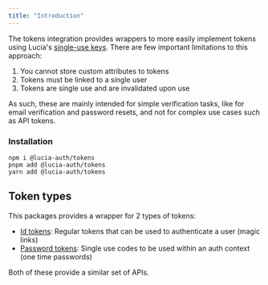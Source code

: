 ```yaml
---
title: "Introduction"
---
```


The tokens integration provides wrappers to more easily implement tokens using Lucia's [single-use keys](/learn/basics/keys#persistent-vs-single-use). There are few important limitations to this approach:

1. You cannot store custom attributes to tokens
2. Tokens must be linked to a single user
3. Tokens are single use and are invalidated upon use

As such, these are mainly intended for simple verification tasks, like for email verification and password resets, and not for complex use cases such as API tokens.

### Installation

```
npm i @lucia-auth/tokens
pnpm add @lucia-auth/tokens
yarn add @lucia-auth/tokens
```

## Token types

This packages provides a wrapper for 2 types of tokens:

- [Id tokens](/tokens/basics/id-tokens): Regular tokens that can be used to authenticate a user (magic links)
- [Password tokens](/tokens/basics/password-tokens): Single use codes to be used within an auth context (one time passwords)

Both of these provide a similar set of APIs.
